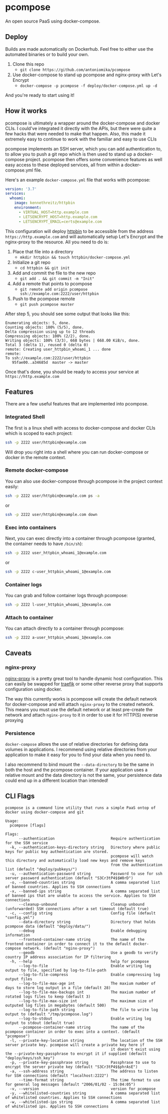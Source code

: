 # pcompose

An open source PaaS using docker-compose.

## Deploy

Builds are made automatically on Dockerhub. Feel free to either use the automated binaries or to build your own.

1. Clone this repo
    - `git clone https://github.com/antoniomika/pcompose`
2. Use docker-compose to stand up pcompose and nginx-proxy with Let's Encrypt
    - `docker-compose -p pcompose -f deploy/docker-compose.yml up -d`

And you're ready to start using it!

## How it works

pcompose is ultimately a wrapper around the docker-compose and docker CLIs. I could've integrated it directly with the APIs, but there were quite a few hacks that were needed to make that happen. Also, this made it extremely easy to continue to work with the familiar and easy to use CLIs

pcompose implements an SSH server, which you can add authentication to, to allow you to push a git repo which is then used to stand up a docker-compose project. pcompose then offers some convenience features as well easy access to these deployed services, all from within a docker-compose.yml file.

Here's an example `docker-compose.yml` file that works with pcompose:

```yml
version: '3.7'
services:
  whoami:
    image: kennethreitz/httpbin
    environment:
      - VIRTUAL_HOST=http.example.com
      - LETSENCRYPT_HOST=http.example.com
      - LETSENCRYPT_EMAIL=certs@example.com
```

This configuration will deploy [httpbin](https://httpbin.org) to be accessible from the address `https://http.example.com` and will automatically setup Let's Encrypt and the nginx-proxy to the resource. All you need to do is:

1. Place that file into a directory
    - `mkdir httpbin && touch httpbin/docker-compose.yml`
2. Initialize a git repo
    - `cd httpbin && git init`
3. Add and commit the file to the new repo
    - `git add . && git commit -m "Init"`
4. Add a remote that points to pcompose
    - `git remote add origin pcompose ssh://example.com:2222/user/httpbin`
5. Push to the pcompose remote
    - `git push pcompose master`

After step 5, you should see some output that looks like this:

```text
Enumerating objects: 5, done.
Counting objects: 100% (5/5), done.
Delta compression using up to 12 threads
Compressing objects: 100% (2/2), done.
Writing objects: 100% (3/3), 668 bytes | 668.00 KiB/s, done.
Total 3 (delta 1), reused 0 (delta 0)
remote: Creating user_httpbin_whoami_1 ... done
remote:
To ssh://example.com:2222/user/httpbin
   95fae00..a34685d  master -> master
```

Once that's done, you should be ready to access your service at `https://http.example.com`

## Features

There are a few useful features that are implemented into pcompose.

### Integrated Shell

The first is a linux shell with access to docker-compose and docker CLIs which is scoped to each project:

```bash
ssh -p 2222 user/httpbin@example.com
```

Will drop you right into a shell where you can run docker-compose or docker in the remote context.

### Remote docker-compose

You can also use docker-compose through pcompose in the project context easily:

```bash
ssh -p 2222 user/httpbin@example.com ps -a
```

or

```bash
ssh -p 2222 user/httpbin@example.com down
```

### Exec into containers

Next, you can exec directly into a container through pcompose (granted, the container needs to have `/bin/sh`):

```bash
ssh -p 2222 user_httpbin_whoami_1@example.com
```

or

```bash
ssh -p 2222 c-user_httpbin_whoami_1@example.com
```

### Container logs

You can grab and follow container logs through pcompose:

```bash
ssh -p 2222 l-user_httpbin_whoami_1@example.com
```

### Attach to container

You can attach directly to a container through pcompose:

```bash
ssh -p 2222 a-user_httpbin_whoami_1@example.com
```

## Caveats

### nginx-proxy

[nginx-proxy](https://github.com/nginx-proxy/nginx-proxy) is a pretty great tool to handle dynamic host configuration. This can easily be swapped for [traefik](https://containo.us/traefik/) or some other reverse proxy that supports configuration using docker.

The way this currently works is pcompose will create the default network for docker-compose and will attach `nginx-proxy` to the created network. This means you must use the default network or at least pre-create the network and attach `nginx-proxy` to it in order to use it for HTTP(S) reverse proxying

### Persistence

`docker-compose` allows the use of relative directories for defining data volumes in applications. I recommend using relative directories from your application to make it easy for you to find your data when you need to.

I also recommend to bind mount the `--data-directory` to be the same in both the host and the pcompose container. If your application uses a relative mount and the data directory is not the same, your persistence data could end up in a different location than intended!

## CLI Flags

```text
pcompose is a command line utility that runs a simple PaaS ontop of docker using docker-compose and git

Usage:
  pcompose [flags]

Flags:
      --authentication                         Require authentication for the SSH service
  -k, --authentication-keys-directory string   Directory where public keys for public key authentication are stored.
                                               pcompose will watch this directory and automatically load new keys and remove keys
                                               from the authentication list (default "deploy/pubkeys/")
  -u, --authentication-password string         Password to use for ssh server password authentication (default "S3Cr3tP4$$W0rD")
  -o, --banned-countries string                A comma separated list of banned countries. Applies to SSH connections
  -x, --banned-ips string                      A comma separated list of banned ips that are unable to access the service. Applies to SSH connections
      --cleanup-unbound                        Cleanup unbound (unforwarded) SSH connections after a set timeout (default true)
  -c, --config string                          Config file (default "config.yml")
      --data-directory string                  Directory that holds pcompose data (default "deploy/data/")
      --debug                                  Enable debugging information
      --frontend-container-name string         The name of the frontend container in order to connect it to the default docker-compose network. (default "nginx-proxy")
      --geodb                                  Use a geodb to verify country IP address association for IP filtering
  -h, --help                                   help for pcompose
      --log-to-file                            Enable writing log output to file, specified by log-to-file-path
      --log-to-file-compress                   Enable compressing log output files
      --log-to-file-max-age int                The maxium number of days to store log output in a file (default 28)
      --log-to-file-max-backups int            The maxium number of rotated logs files to keep (default 3)
      --log-to-file-max-size int               The maximum size of outputed log files in megabytes (default 500)
      --log-to-file-path string                The file to write log output to (default "/tmp/pcompose.log")
      --log-to-stdout                          Enable writing log output to stdout (default true)
      --pcompose-container-name string         The name of the pcompose container in order to exec into a context. (default "pcompose")
  -l, --private-key-location string            The location of the SSH server private key. pcompose will create a private key here if
                                               it doesn't exist using the --private-key-passphrase to encrypt it if supplied (default "deploy/keys/ssh_key")
  -p, --private-key-passphrase string          Passphrase to use to encrypt the server private key (default "S3Cr3tP4$$phrAsE")
  -a, --ssh-address string                     The address to listen for SSH connections (default "localhost:2222")
      --time-format string                     The time format to use for general log messages (default "2006/01/02 - 15:04:05")
  -v, --version                                version for pcompose
  -y, --whitelisted-countries string           A comma separated list of whitelisted countries. Applies to SSH connections
  -w, --whitelisted-ips string                 A comma separated list of whitelisted ips. Applies to SSH connections
```
